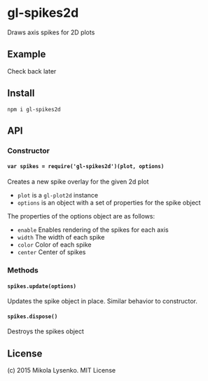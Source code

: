 gl-spikes2d
===========
Draws axis spikes for 2D plots

## Example

Check back later

## Install

```
npm i gl-spikes2d
```

## API

### Constructor

#### `var spikes = require('gl-spikes2d')(plot, options)`
Creates a new spike overlay for the given 2d plot

* `plot` is a `gl-plot2d` instance
* `options` is an object with a set of properties for the spike object

The properties of the options object are as follows:

* `enable` Enables rendering of the spikes for each axis
* `width` The width of each spike
* `color` Color of each spike
* `center` Center of spikes

### Methods

#### `spikes.update(options)`
Updates the spike object in place.  Similar behavior to constructor.

#### `spikes.dispose()`
Destroys the spikes object

## License
(c) 2015 Mikola Lysenko. MIT License

